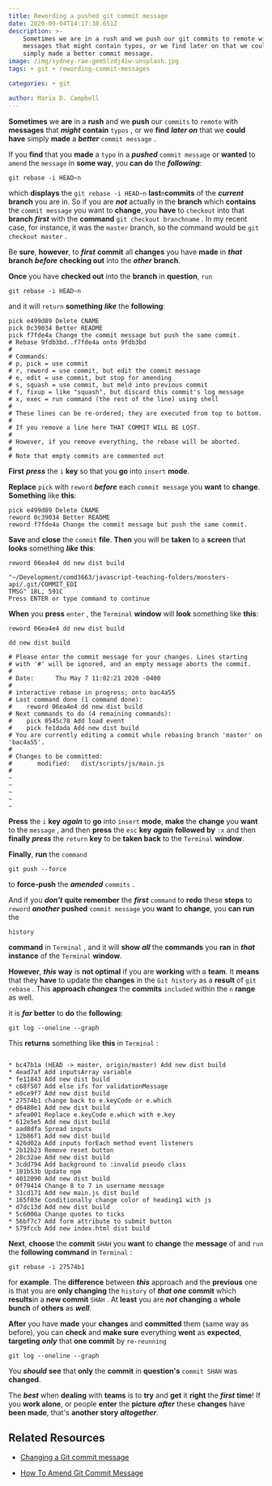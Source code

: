 ```yaml
---
title: Rewording a pushed git commit message
date: 2020-09-04T14:17:38.651Z
description: >-
    Sometimes we are in a rush and we push our git commits to remote with
    messages that might contain typos, or we find later on that we could have
    simply made a better commit message.
image: /img/sydney-rae-gem5lzdj4iw-unsplash.jpg
tags: + git + rewording-commit-messages

categories: + git

author: Maria D. Campbell
---
```


**Sometimes** we **are** in a **rush** and we **push** our `commits` to `remote`
with **messages** that **_might_** **contain** `typos` , or we **find** **_later
on_** that we **could have** simply **made** a **_better_** `commit message` .

If you **find** that you **made** a `typo` in a **_pushed_** `commit message` or
**wanted** to `amend` the `message` in **some way**, you **can do** the
**_following_**:

```shell
git rebase -i HEAD~n
```

which **displays** the `git rebase -i HEAD~n` **last**`n`**commits** of the
**_current_** **branch** you are in. So if you are **_not_** actually in the
**branch** which **contains** the `commit message` you want to **change**, you
**have** to `checkout` into that **branch** **_first_** with the **command**
`git checkout branchname` . In my recent case, for instance, it was the `master`
branch, so the command would be `git checkout master` .

Be **sure**, **however**, to **_first_** **commit** all **changes** you have
**made** in **_that_** **branch** **_before_** **checking out** into the
**_other_** **branch**.

**Once** you have **checked out** into the **branch** in **question**, `run`

```shell
git rebase -i HEAD~n
```

and it will `return` **something** **_like_** the **following**:

```shell
pick e499d89 Delete CNAME
pick 0c39034 Better README
pick f7fde4a Change the commit message but push the same commit.
# Rebase 9fdb3bd..f7fde4a onto 9fdb3bd
#
# Commands:
# p, pick = use commit
# r, reword = use commit, but edit the commit message
# e, edit = use commit, but stop for amending
# s, squash = use commit, but meld into previous commit
# f, fixup = like "squash", but discard this commit's log message
# x, exec = run command (the rest of the line) using shell
#
# These lines can be re-ordered; they are executed from top to bottom.
#
# If you remove a line here THAT COMMIT WILL BE LOST.
#
# However, if you remove everything, the rebase will be aborted.
#
# Note that empty commits are commented out
```

**First** **_press_** the `i` **key** so that you **go** into `insert` **mode**.

**Replace** `pick` with `reword` **_before_** each `commit message` you **want**
to **change**. **Something** like **this**:

```shell
pick e499d89 Delete CNAME
reword 0c39034 Better README
reword f7fde4a Change the commit message but push the same commit.
```

**Save** and **close** the `commit` **file**. **Then** you will be **taken** to
a **screen** that **looks** something **_like_** **this**:

```shell
reword 06ea4e4 dd new dist build

"~/Development/comd3663/javascript-teaching-folders/monsters-api/.git/COMMIT_EDI
TMSG" 18L, 591C
Press ENTER or type command to continue
```

**When** you **press** `enter` , the `Terminal` **window** will **look**
something like **this**:

```shell
reword 06ea4e4 dd new dist build

dd new dist build

# Please enter the commit message for your changes. Lines starting
# with '#' will be ignored, and an empty message aborts the commit.
#
# Date:      Thu May 7 11:02:21 2020 -0400
#
# interactive rebase in progress; onto bac4a55
# Last command done (1 command done):
#    reword 06ea4e4 dd new dist build
# Next commands to do (4 remaining commands):
#    pick 0545c78 Add load event
#    pick fe1dada Add new dist build
# You are currently editing a commit while rebasing branch 'master' on 'bac4a55'.
#
# Changes to be committed:
#       modified:   dist/scripts/js/main.js
#
~
~
~
~
~
```

**Press** the `i` **key** **_again_** to **go** into `insert` **mode**, **make**
the **change** you **want** to the `message` , and then **press** the `esc`
**key** **_again_** **followed by** `:x` and then **finally** **_press_** the
`return` **key** to be **taken back** to the `Terminal` **window**.

**Finally**, **run** the `command`

```shell
git push --force
```

to **force-push** the **_amended_** `commits` .

And if you **_don't_** **quite remember** the **_first_** `command` to **redo**
these **steps** to `reword` **_another_** **pushed** `commit message` you
**want** to **change**, you **can run** the

```shell
history
```

**command** in `Terminal` , and it will **show** **_all_** the **commands** you
**ran** in **_that_** **instance** of the `Terminal` **window**.

**However**, **_this_** **way** is **not optimal** if you are **working** with a
**team**. It **means** that they **have** to update the **changes** in the
`Git history` as a **result** of `git rebase` . This **approach** **_changes_**
the **commits** `included` within the `n` **range** as well.

it is **_far_** **better** to **do** the **following**:

```shell
git log --oneline --graph
```

This **returns** something like **this** in `Terminal` :

```shell

* bc47b1a (HEAD -> master, origin/master) Add new dist build
* 4ead7af Add inputsArray variable
* fe11843 Add new dist build
* c68f507 Add else ifs for validationMessage
* e0ce9f7 Add new dist build
* 27574b1 change back to e.keyCode or e.which
* d6480e1 Add new dist build
* afea001 Replace e.keyCode e.which with e.key
* 612e5e5 Add new dist build
* aad8dfa Spread inputs
* 12b86f1 Add new dist build
* 426d02a Add inputs forEach method event listeners
* 2b12b23 Remove reset button
* 28c32ae Add new dist build
* 3cdd794 Add background to :invalid pseudo class
* 101b53b Update npm
* 4012090 Add new dist build
* 0f79414 Change 8 to 7 in username message
* 31cd171 Add new main.js dist build
* 165f03e Conditionally change color of heading1 with js
* d7dc13d Add new dist build
* 5c6000a Change quotes to ticks
* 56bf7c7 Add form attribute to submit button
* 579fccb Add new index.html dist build

```

**Next**, **choose** the **commit** `SHAH` you **want** to **change** the
**message** of and `run` the **following command** in `Terminal` :

```shell
git rebase -i 27574b1
```

for **example**. The **difference** between **_this_** approach and the
**previous** one is that you are **only changing** the `history` of **_that
one_** **commit** which **results**in a **new commit** `SHAH` . At **least** you
are **_not_** **changing** a **whole bunch** of **others** as **_well_**.

**After** you have **made** your **changes** and **committed** them (same way as
before), you can **check** and **make sure** everything **went** as
**expected**, **targeting** **_only_** that **one commit** by `re-reunning`

```shell
git log --oneline --graph
```

You **_should_** **see** that **only** the **commit** in **question's**
`commit SHAH` was **changed**.

The **_best_** when **dealing** with **teams** is to **try** and **get** it
**right** the **_first_** **time**! If you **work alone**, or people **enter**
the **picture** **_after_** these **changes** have **been made**, that's
**another story** **_altogether_**.

## Related Resources

-   [Changing a Git commit message](https://docs.github.com/en/enterprise/2.13/user/articles/changing-a-commit-message)

-   [How To Amend Git Commit Message](https://devconnected.com/how-to-amend-git-commit-message/)
